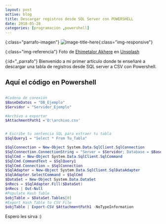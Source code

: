 ```yaml
---
layout: post
active: blog
title: Descargar registros desde SQL Server con POWERSHELL
date: 2018-05-28
categories: [programación ,powershell]
---
```


{:class="parrafo-imagen"}
![image-title-here](https://images.unsplash.com/photo-1590615368995-77191aa9e571?ixid=MnwxMjA3fDB8MHxwaG90by1wYWdlfHx8fGVufDB8fHx8&ixlib=rb-1.2.1&auto=format&fit=crop&w=784&q=80){:class="img-responsive"}


{:class="img-referencia"}
Foto de [Ehimetalor Akhere](https://unsplash.com/@theeastlondonphotographer) en [Unsplash](https://unsplash.com)
<!-- Referencia de la foto -->

{:id="_parrafo"}
Bienvenido a mi primer artículo donde te enseñaré a descargar una tabla de registros desde SQL server a CSV con Powershell.


## Aquí el código en Powershell

```Powershell

#Cadena de conexión
$BaseDeDatos = "DB_Ejemplo"
$Servidor = "Servidor_Ejemplo"

#Archivo a exportar
$AttachmentPath1 ='D:\archivo.csv'


# Escribe tu sentencia SQL para extraer tu tabla
$SqlQuery1 = "Select * From Tu_Tabla"

$SqlConnection = New-Object System.Data.SqlClient.SqlConnection
$SqlConnection.ConnectionString = "Server = $Servidor; Database = $BaseDeDatos; Integrated Security = True"
$SqlCmd = New-Object System.Data.SqlClient.SqlCommand
$SqlCmd.CommandText = $SqlQuery1
$SqlCmd.Connection = $SqlConnection
$SqlAdapter = New-Object System.Data.SqlClient.SqlDataAdapter
$SqlAdapter.SelectCommand = $SqlCmd
$DataSet = New-Object System.Data.DataSet
$nRecs = $SqlAdapter.Fill($DataSet)
$nRecs | Out-Null
#Populate Hash Table
$objTable = $DataSet.Tables[0]
#Export Hash Table to CSV File
$objTable | Export-CSV $AttachmentPath1 -NoTypeInformation
```

Espero les sirva :)
